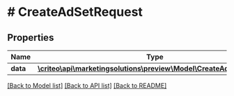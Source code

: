 # # CreateAdSetRequest

## Properties

Name | Type | Description | Notes
------------ | ------------- | ------------- | -------------
**data** | [**\criteo\api\marketingsolutions\preview\Model\CreateAdSetResource**](CreateAdSetResource.md) |  | [optional]

[[Back to Model list]](../../README.md#models) [[Back to API list]](../../README.md#endpoints) [[Back to README]](../../README.md)
